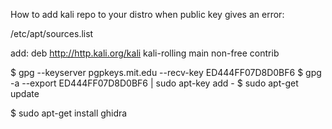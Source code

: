 How to add kali repo to your distro when public key gives an error:

/etc/apt/sources.list

add: deb http://http.kali.org/kali kali-rolling main non-free contrib

$ gpg --keyserver pgpkeys.mit.edu --recv-key  ED444FF07D8D0BF6
$ gpg -a --export ED444FF07D8D0BF6 | sudo apt-key add -
$ sudo apt-get update

$ sudo apt-get install ghidra

